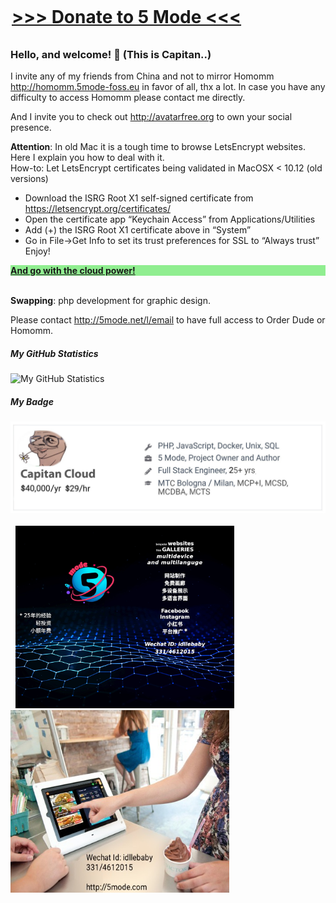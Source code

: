 <div style="width:500px; margin:auto; margin-top:0px; position:relative; top:-10px;">
	<H1><a href="https://5mode.net/l/dona1" targt="_blank">&gt;&gt;&gt;&nbsp;Donate to 5 Mode&nbsp;&lt;&lt;&lt;</a></H1>
</div>

### Hello, and welcome! 👋 (This is Capitan..)  

I invite any of my friends from China and not to mirror Homomm http://homomm.5mode-foss.eu in favor of all, thx a lot. In case you have any difficulty to access Homomm please contact me directly.

And I invite you to check out http://avatarfree.org to own your social presence.

<b>Attention</b>: In old Mac it is a tough time to browse LetsEncrypt websites. Here I explain you how to deal with it.  
How-to: Let LetsEncrypt certificates being validated in MacOSX < 10.12 (old versions)  
- Download the ISRG Root X1 self-signed certificate from https://letsencrypt.org/certificates/  
- Open the certificate app “Keychain Access” from Applications/Utilities  
- Add (+) the ISRG Root X1 certificate above in “System”  
- Go in File->Get Info to set its trust preferences for SSL to “Always trust”  
Enjoy!

<div style="font-weight:900;color:blue;background-color:lightgreen;">
<a href="https://hetzner.cloud/?ref=mw7jFDXrioJE" style="font-weight:900" target="_blank"><b>And go with the cloud power!</b></a><br>
</div>	

<br>

<b>Swapping</b>: php development for graphic design.  
  
Please contact <a href="http://5mode.net/l/email">http://5mode.net/l/email</a> to have full access to Order Dude or Homomm.  

##### My GitHub Statistics

![My GitHub Statistics](https://github-readme-stats.vercel.app/api?username=par7133&show_icons=true&count_private=true&hide_title=true)  

##### My Badge
<img src="/badge_github.jpg"><br><br>
&nbsp;&nbsp;<a href="http://demo.5mode.com"><img src="/wechat1_lo.jpg" width="350"></a>&nbsp;&nbsp;&nbsp;&nbsp;&nbsp;&nbsp;&nbsp;<a href="http://orderdude.demo.5mode.com"><img src="/orderdude_ad_lo.jpeg" width="350" height="292"></a>


   

